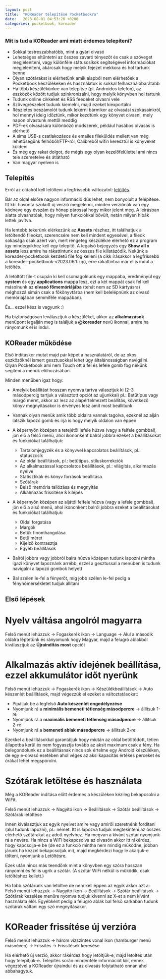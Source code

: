 ```yaml
---
layout: post
title:  "KOReader telepítése Pocketbookra"
date:   2023-08-01 04:53:26 +0200
categories: pocketbook, koreader
---
```

### Mit is tud a KOReader ami miatt érdemes telepíteni?

* Sokkal testreszabhatóbb, mint a gyári olvasó
* Lehetséges eltűntetni az összes zavaró tényezőt és csak a szöveget megjeleníteni, vagy különféle státuscsíkok segítségével információkat megjeleníteni, akárcsak hogy melyik fejezet mekkora és hol tartunk benne
* Olyan szótárakat is elérhetünk amik alapból nem elérhetőek a Pocketbook készülékeken és használatuk is sokkal felhasználóbarátabb
* Ha több készülékünkre van telepítve (pl. Androidos telefon), az eszközök között tudjuk szinkronizálni, hogy melyik könyvben hol tartunk
* Tudunk online cikkeket és RSS feedeket olvasni vele
* Szövegrészeket tudunk kiemelni, majd ezeket kiexportálni
* Részletes beszámolót tudunk lekérni bármikor az olvasási szokásainkról, hol mennyi ideig időztünk, mikor kezdtünk egy könyvet olvasni, mely napon olvastunk mettől meddig
* PDF-ek olvasására különböző módszerek, például hasábos olvasás is elérhető
* A sima USB-s csatlakozásos és emailes fileküldés mellett van még lehetőségünk felhőből/FTP-ről, Calibreből wifin keresztül is könyveket küldeni
* És még egy rakat dolgot, de mégis egy olyan kezelőfelülettel ami nincs tele szemetelve és átlátható
* Van magyar nyelven is

## Telepítés

Erről az oldalról kell letölteni a legfrissebb változatot: [letöltés](https://github.com/koreader/koreader/releases). 

Bár az oldal elsőre nagyon információ dús lehet, nem bonyolult a felépítése. Itt kb. havonta szokott új verzió megjelenni, minden verziónak van egy kódneve egy évszám és hónap párossal hogy mikor jelent meg. A leírásban alatta olvashatóak, hogy milyen funkciókkal bővült, netán milyen hibák lettek javítva. 

Ha lentebb tekerünk elérkezünk az __Assets__ részhez, itt találhatjuk a letöltendő fileokat, szerencsére nem kell mindent egyesével, a fileok sokasága csak azért van, mert rengeteg készülékre elérhető ez a program így mindegyikhez kell egy telepítő. A legalsó bejegyzés egy __Show all x assets__ lesz amire ha rákattintunk az összes file kilistázódik. Nekünk a koreader-pocketbook kezdetű file fog kelleni (a cikk írásakkor a legfrissebb a koreader-pocketbook-v2023.06.1.zip), erre rákattintva már el is indul a letöltés.

A letöltött file-t csupán ki kell csomagolnunk egy mappába, eredményül egy __system__ és egy __applications__ mappa lesz, ezt a két mappát csak fel kell másolnunk az __olvasó főmemóriájába__ (tehát nem az SD kártyásra) méghozzá simán csak a főkönyvtárba (nem kell belelépnünk az olvasó memóriájában semmiféle mappában).

És... ezzel kész is vagyunk :)

Ha biztonságosan leválasztjuk a készüléket, akkor az __alkalmazások__ menüpont legalján meg is találjuk a __@koreader__ nevü ikonnal, amire ha rányomunk el is indul.

## KOReader működése

Első indításkor mutat majd pár képet a használatáról, de az okos eszközöknél ismert gesztusokkal lehet úgy általánosságban navigálni. Olyan Pocketbook ami nem Touch ott a fel és lefele gomb fog nekünk segíteni a menük előhozásában.

Minden menüben igaz hogy:
* Amelyik beállítást hosszan nyomva tartva választjuk ki (2-3 másodpercig tartjuk a választott opciót az ujjunkkal) pl.: Betűtípus vagy margó méret, akkor az lesz az alapértelmezett beállítás, következő könyv megnyitásakor is érvényes lesz amit most beállítunk

* Vannak olyan menük amik több oldalra vannak tagolva, ezeknél az alján látszik lapozó gomb és írja is hogy melyik oldalon van éppen

* A képernyőn középen a tetejétől lefele húzva (vagy a felfele gombbal), jön elő a felső menü, ahol ikononként balról jobbra ezeket a beállításokat és funkciókat találhatjuk:
    * Tartalomjegyzék és a könyvvel kapcsolatos beállítások, pl.: státuszcsík
    * Az oldal beállítások, pl.: betűtípus, stíluskorrekciók
    * Az alkalmazással kapcsolatos beállítások, pl.: világítás, alkalmazás nyelve
    * Statisztikák és könyv források beállítása
    * Szótárak
    * Belső memória tallózása és megnyitás
    * Alkalmazás frissítése & kilépés
    

* A képernyőn középen az aljától felfele húzva (vagy a lefele gombbal), jön elő a alsó menü, ahol ikononként balról jobbra ezeket a beállításokat és funkciókat találhatjuk:
    * Oldal forgatása
    * Margók
    * Betűk finomhangolása
    * Betű méret
    * Kijelző kontrasztja
    * Egyéb beállítások


* Balról jobbra vagy jobbról balra húzva középen tudunk lapozni mintha igazi könyvet lapoznánk arrébb, ezzel a gesztussal a menüben is tudunk navigálni a lapozó gombok helyett

* Bal szélen le-fel a fényerőt, míg jobb szélen le-fel pedig a fényhőmérsékletet tudjuk állítani

## Első lépések

# Nyelv váltása angolról magyarra

Felső menüt lehúzzuk -> Fogaskerék ikon -> Language -> Alul a második oldalra léptetünk és rányomunk hogy Magyar, majd a felugró ablakból kiválasztjuk az __Újraindítás most__ opciót

# Alkalmazás aktív idejének beállítása, ezzel akkumulátor időt nyerünk

Felső menüt lehúzzuk -> Fogaskerék ikon -> Készülékbeállítások -> Auto készenlét beállítások, majd végezzük el ezeket a változtatásokat:
* Pipáljuk be a legfelső __Auto készenlét engedélyezése__
* Nyomjunk rá a __minimális bemeneti tétlenség másodpercre__ -> állítsuk 1-re
* Nyomjunk rá a __maximális bemeneti tétlenség másodpercre__ -> állítsuk 2-re
* Nyomjunk rá a __bemeneti ablak másodpercre__ -> állítsuk 2-re

Ezekkel a beállításokkal garantáljuk hogy miután az oldal betöltődött, tétlen állapotba kerül és nem fogyasztja tovább az aksit maximum csak a fény. Ha belegondolunk ez a beállításnak nincs sok értelme egy Android készüléken, de egy e-olvasó esetében ahol véges az aksi kapacitás értékes perceket és órákat lehet megspórolni.

# Szótárak letöltése és használata

Még a KOReader indítása előtt érdemes a készüléken kézileg bekapcsolni a WiFit.

Felső menüt lehúzzuk -> Nagyító ikon -> Beállítások -> Szótár beállítások -> Szótárak letöltése

Innen kiválasztjuk az egyik nyelvet amire vagy amiről szeretnénk fordítani (alul tudunk lapozni), pl.: német.
Itt is lapozva tudjuk megtekinteni az összes elérhető szótárakat az adott nyelvhez. Ha megvan a kívánt szótár nyomjunk rá a nevére.
Ha nincs a WiFi bekapcsolva az olvasón akkor itt rákérdez, hogy kapcsolja-e be (de ez a funkció mintha nem mindig működne, jobban járunk ha kézzel bekapcsoljuk mi), majd megkérdezi hogy le akarjuk-e tölteni, nyomjunk a Letöltésre.

Ezek után nincs más teendőnk mint a könyvben egy szóra hosszan rányomni és fel is ugrik a szótár. (A szótár WiFi nélkül is működik, csak letöltéshez kellett.)

Ha több szótárunk van letöltve de nem kell éppen az egyik akkor azt a:
Felső menüt lehúzzuk -> Nagyító ikon -> Beállítások -> Szótár beállítások -> Szótárak kezelése menüre nyomva tudjuk kivenni az X-et a nem kívánt használata elől.
Egyébként pedig a felugró ablak bal felső sarkában tudunk szótárak váltani egy szó megnyitásakor.

# KOReader frissítése új verzióra

Felső menüt lehúzzuk -> három vízszintes vonal ikon (hamburger menü másnéven) -> Frissítés -> Frissítések keresése

Ha elérhető új verzió, akkor rákérdez hogy letöltjük-e, majd letöltés után hogy telepítjük-e. Telepítés során mindenféle információt kiír, ennek végeztével a KOReader újraindul és az olvasás folytatható onnan ahol abbahagytuk.